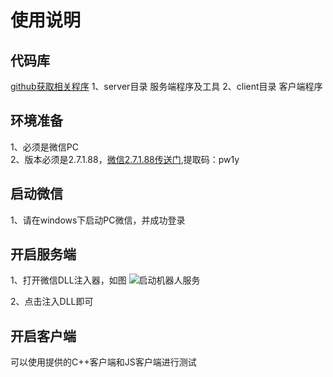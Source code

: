 
# 使用说明
## 代码库
[github获取相关程序](https://github.com/cixingguangming55555/wechat-bot "github获取相关程序")
1、server目录  服务端程序及工具
2、client目录  客户端程序
## 环境准备
1、必须是微信PC  
2、版本必须是2.7.1.88，[微信2.7.1.88传送门](https://pan.baidu.com/s/1LoV9wc1XaJMX1O6uLcxq1Q "微信2.7.1.88传送门"),提取码：pw1y
## 启动微信
1、请在windows下启动PC微信，并成功登录
## 开启服务端
1、打开微信DLL注入器，如图
![启动机器人服务](https://www.showdoc.cc/server/api/common/visitfile/sign/4c1d3698dba487adb2ae9af9e41451a8?showdoc=.jpg)

2、点击注入DLL即可
## 开启客户端
可以使用提供的C++客户端和JS客户端进行测试
